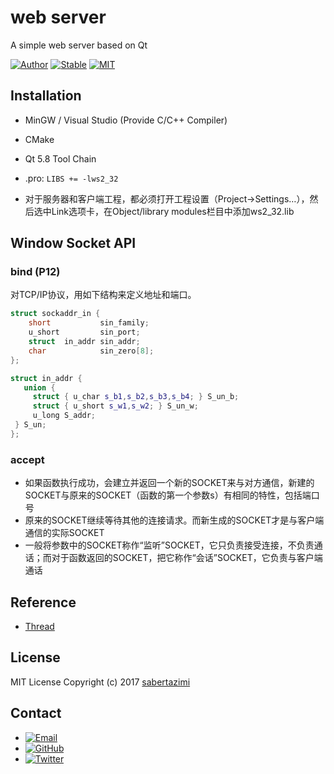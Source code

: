 # web server

A simple web server based on Qt

[![Author](https://img.shields.io/badge/author-sabertazimi-lightgrey.svg)](https://github.com/sabertazimi)
[![Stable](https://img.shields.io/badge/stability-stable-brightgreen.svg)](https://github.com/sabertazimi/Awesome-Notes)
[![MIT](https://img.shields.io/badge/license-mit-brightgreen.svg)](https://raw.githubusercontent.com/sabertazimi/Awesome-Notes/master/LICENSE)

## Installation

*   MinGW / Visual Studio (Provide C/C++ Compiler)
*   CMake
*   Qt 5.8 Tool Chain

*   .pro: `LIBS += -lws2_32`
*   对于服务器和客户端工程，都必须打开工程设置（Project->Settings…），然后选中Link选项卡，在Object/library modules栏目中添加ws2_32.lib

## Window Socket API

### bind (P12)

对TCP/IP协议，用如下结构来定义地址和端口。

```cpp
struct sockaddr_in {
    short           sin_family;
    u_short         sin_port;
    struct  in_addr sin_addr;
    char            sin_zero[8];
};
```

```cpp
struct in_addr {
   union {
     struct { u_char s_b1,s_b2,s_b3,s_b4; } S_un_b;
     struct { u_short s_w1,s_w2; } S_un_w;
     u_long S_addr;
 } S_un;
};
```

### accept

*   如果函数执行成功，会建立并返回一个新的SOCKET来与对方通信，新建的SOCKET与原来的SOCKET（函数的第一个参数s）有相同的特性，包括端口号
*   原来的SOCKET继续等待其他的连接请求。而新生成的SOCKET才是与客户端通信的实际SOCKET
*   一般将参数中的SOCKET称作“监听”SOCKET，它只负责接受连接，不负责通话；而对于函数返回的SOCKET，把它称作“会话”SOCKET，它负责与客户端通话

## Reference

*   [Thread](https://john.nachtimwald.com/2015/05/02/effective-threading-using-qt/)

## License

MIT License Copyright (c) 2017 [sabertazimi](https://github.com/sabertazimi)

## Contact

-   [![Email](https://img.shields.io/badge/mailto-sabertazimi-brightgreen.svg?style=flat-square)](mailto:sabertazimi@gmail.com)
-   [![GitHub](https://img.shields.io/badge/contact-github-000000.svg?style=flat-square)](https://github.com/sabertazimi)
-   [![Twitter](https://img.shields.io/badge/contact-twitter-blue.svg?style=flat-square)](https://twitter.com/sabertazimi)

